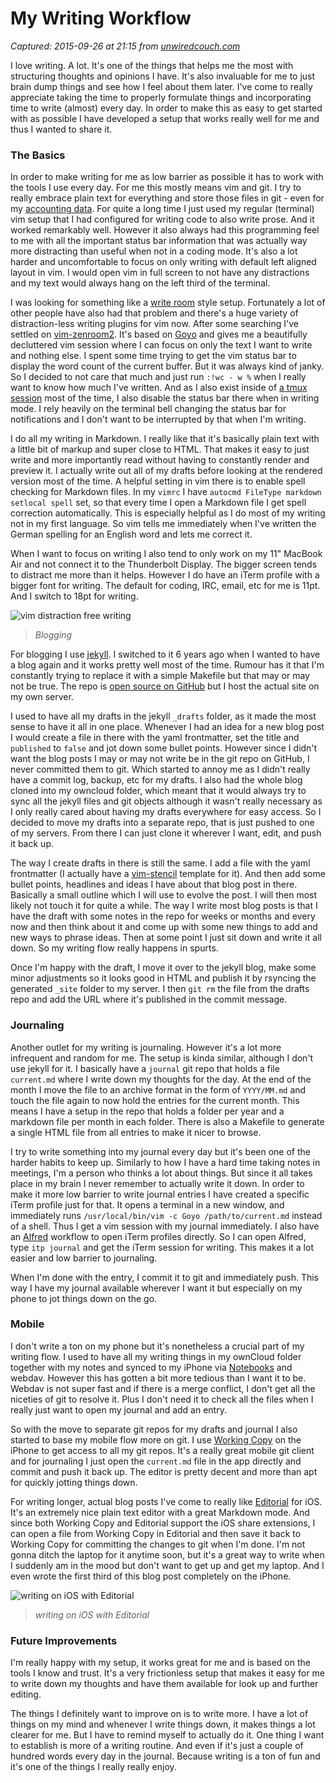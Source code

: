 # My Writing Workflow

_Captured: 2015-09-26 at 21:15 from [unwiredcouch.com](https://unwiredcouch.com/2015/08/31/writing-workflow.html)_

I love writing. A lot. It's one of the things that helps me the most with structuring thoughts and opinions I have. It's also invaluable for me to just brain dump things and see how I feel about them later. I've come to really appreciate taking the time to properly formulate things and incorporating time to write (almost) every day. In order to make this as easy to get started with as possible I have developed a setup that works really well for me and thus I wanted to share it.

### The Basics

In order to make writing for me as low barrier as possible it has to work with the tools I use every day. For me this mostly means vim and git. I try to really embrace plain text for everything and store those files in git - even for my [accounting data](https://unwiredcouch.com/2015/06/08/accounting-the-unix-way.html). For quite a long time I just used my regular (terminal) vim setup that I had configured for writing code to also write prose. And it worked remarkably well. However it also always had this programming feel to me with all the important status bar information that was actually way more distracting than useful when not in a coding mode. It's also a lot harder and uncomfortable to focus on only writing with default left aligned layout in vim. I would open vim in full screen to not have any distractions and my text would always hang on the left third of the terminal.

I was looking for something like a [write room](http://www.hogbaysoftware.com/products/writeroom) style setup. Fortunately a lot of other people have also had that problem and there's a huge variety of distraction-less writing plugins for vim now. After some searching I've settled on [vim-zenroom2](https://github.com/amix/vim-zenroom2). It's based on [Goyo](https://github.com/junegunn/goyo.vim) and gives me a beautifully decluttered vim session where I can focus on only the text I want to write and nothing else. I spent some time trying to get the vim status bar to display the word count of the current buffer. But it was always kind of janky. So I decided to not care that much and just run `:!wc - w %` when I really want to know how much I've written. And as I also exist inside of [a tmux session](https://unwiredcouch.com/2013/11/15/my-tmux-setup.html) most of the time, I also disable the status bar there when in writing mode. I rely heavily on the terminal bell changing the status bar for notifications and I don't want to be interrupted by that when I'm writing.

I do all my writing in Markdown. I really like that it's basically plain text with a little bit of markup and super close to HTML. That makes it easy to just write and more importantly read without having to constantly render and preview it. I actually write out all of my drafts before looking at the rendered version most of the time. A helpful setting in vim there is to enable spell checking for Markdown files. In my `vimrc` I have `autocmd FileType markdown setlocal spell` set, so that every time I open a Markdown file I get spell correction automatically. This is especially helpful as I do most of my writing not in my first language. So vim tells me immediately when I've written the German spelling for an English word and lets me correct it.

When I want to focus on writing I also tend to only work on my 11" MacBook Air and not connect it to the Thunderbolt Display. The bigger screen tends to distract me more than it helps. However I do have an iTerm profile with a bigger font for writing. The default for coding, IRC, email, etc for me is 11pt. And I switch to 18pt for writing.

![vim distraction free writing](https://unwiredcouch.com/images/goyo.png)

> _Blogging_

For blogging I use [jekyll](http://jekyllrb.com). I switched to it 6 years ago when I wanted to have a blog again and it works pretty well most of the time. Rumour has it that I'm constantly trying to replace it with a simple Makefile but that may or may not be true. The repo is [open source on GitHub](https://github.com/mrtazz/unwiredcouch.com) but I host the actual site on my own server.

I used to have all my drafts in the jekyll `_drafts` folder, as it made the most sense to have it all in one place. Whenever I had an idea for a new blog post I would create a file in there with the yaml frontmatter, set the title and `published` to `false` and jot down some bullet points. However since I didn't want the blog posts I may or may not write be in the git repo on GitHub, I never committed them to git. Which started to annoy me as I didn't really have a commit log, backup, etc for my drafts. I also had the whole blog cloned into my owncloud folder, which meant that it would always try to sync all the jekyll files and git objects although it wasn't really necessary as I only really cared about having my drafts everywhere for easy access. So I decided to move my drafts into a separate repo, that is just pushed to one of my servers. From there I can just clone it wherever I want, edit, and push it back up.

The way I create drafts in there is still the same. I add a file with the yaml frontmatter (I actually have a [vim-stencil](https://github.com/mrtazz/vim-stencil) template for it). And then add some bullet points, headlines and ideas I have about that blog post in there. Basically a small outline which I will use to evolve the post. I will then most likely not touch it for quite a while. The way I write most blog posts is that I have the draft with some notes in the repo for weeks or months and every now and then think about it and come up with some new things to add and new ways to phrase ideas. Then at some point I just sit down and write it all down. So my writing flow really happens in spurts.

Once I'm happy with the draft, I move it over to the jekyll blog, make some minor adjustments so it looks good in HTML and publish it by rsyncing the generated `_site` folder to my server. I then `git rm` the file from the drafts repo and add the URL where it's published in the commit message.

### Journaling

Another outlet for my writing is journaling. However it's a lot more infrequent and random for me. The setup is kinda similar, although I don't use jekyll for it. I basically have a `journal` git repo that holds a file `current.md` where I write down my thoughts for the day. At the end of the month I move the file to an archive format in the form of `YYYY/MM.md` and touch the file again to now hold the entries for the current month. This means I have a setup in the repo that holds a folder per year and a markdown file per month in each folder. There is also a Makefile to generate a single HTML file from all entries to make it nicer to browse.

I try to write something into my journal every day but it's been one of the harder habits to keep up. Similarly to how I have a hard time taking notes in meetings, I'm a person who thinks a lot about things. But since it all takes place in my brain I never remember to actually write it down. In order to make it more low barrier to write journal entries I have created a specific iTerm profile just for that. It opens a terminal in a new window, and immediately runs `/usr/local/bin/vim -c Goyo /path/to/current.md` instead of a shell. Thus I get a vim session with my journal immediately. I also have an [Alfred](https://www.alfredapp.com) workflow to open iTerm profiles directly. So I can open Alfred, type `itp journal` and get the iTerm session for writing. This makes it a lot easier and low barrier to journaling.

When I'm done with the entry, I commit it to git and immediately push. This way I have my journal available wherever I want it but especially on my phone to jot things down on the go.

### Mobile

I don't write a ton on my phone but it's nonetheless a crucial part of my writing flow. I used to have all my writing things in my ownCloud folder together with my notes and synced to my iPhone via [Notebooks](http://www.notebooksapp.com) and webdav. However this has gotten a bit more tedious than I want it to be. Webdav is not super fast and if there is a merge conflict, I don't get all the niceties of git to resolve it. Plus I don't need it to check all the files when I really just want to open my journal and add an entry.

So with the move to separate git repos for my drafts and journal I also started to base my mobile flow more on git. I use [Working Copy](http://workingcopyapp.com) on the iPhone to get access to all my git repos. It's a really great mobile git client and for journaling I just open the `current.md` file in the app directly and commit and push it back up. The editor is pretty decent and more than apt for quickly jotting things down.

For writing longer, actual blog posts I've come to really like [Editorial](http://omz-software.com/editorial/) for iOS. It's an extremely nice plain text editor with a great Markdown mode. And since both Working Copy and Editorial support the iOS share extensions, I can open a file from Working Copy in Editorial and then save it back to Working Copy for committing the changes to git when I'm done. I'm not gonna ditch the laptop for it anytime soon, but it's a great way to write when I suddenly am in the mood but don't want to get up and get my laptop. And I even wrote the first third of this blog post completely on the iPhone.

![writing on iOS with Editorial](https://unwiredcouch.com/images/editorial.jpg)

> _writing on iOS with Editorial_

### Future Improvements

I'm really happy with my setup, it works great for me and is based on the tools I know and trust. It's a very frictionless setup that makes it easy for me to write down my thoughts and have them available for look up and further editing.

The things I definitely want to improve on is to write more. I have a lot of things on my mind and whenever I write things down, it makes things a lot clearer for me. But I have to remind myself to actually do it. One thing I want to establish is more of a writing routine. And even if it's just a couple of hundred words every day in the journal. Because writing is a ton of fun and it's one of the things I really really enjoy.
